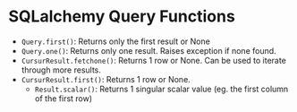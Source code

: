 # SQLalchemy Query Functions


- `Query.first()`: Returns only the first result or None
- `Query.one()`: Returns only one result. Raises exception if none found.
- `CursurResult.fetchone()`: Returns 1 row or None. Can be used to iterate through more results.
- `CursurResult.first()`: Returns 1 row or None.
  - `Result.scalar()`: Returns 1 singular scalar value (eg. the first column of the first row)